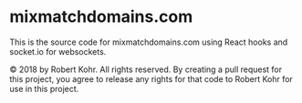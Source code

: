 # mixmatchdomains.com

This is the source code for mixmatchdomains.com using React hooks and socket.io for websockets. 

© 2018 by Robert Kohr. All rights reserved. By creating a pull request for this project, you agree to release any rights for that
code to Robert Kohr for use in this project. 
